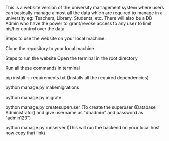 This is a website version of the university management system where users can basically manage almost all the data which are required to manage in a university eg: Teachers, Library, Students, etc.
There will also be a DB Admin who have the power to grant/revoke access to any user to limit his/her control over the data.

Steps to use the website on your local machine: 

Clone the repository to your local machine

Steps to run the website
Open the terminal in the root directory
    
Run all these commands in terminal
    
pip install -r requirements.txt (Installs all the required dependencies)

python manage.py makemigrations

python manage.py migrate

python manage.py createsuperuser  (To create the superuser (Database Administrator) and give username as "dbadmin" and password as "admin123")

python manage.py runserver   (This will run the backend on your local host now copy that link)
      
      
